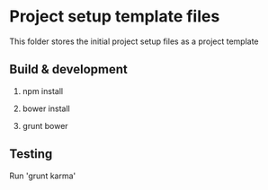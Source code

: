 # Project setup template files

This folder stores the initial project setup files as a project template

## Build & development

1. npm install

2. bower install

3. grunt bower

## Testing

Run 'grunt karma'